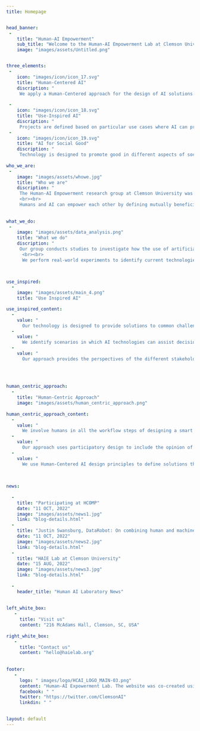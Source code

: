 ```yaml
---
title: Homepage


head_banner:
 -  
    title: "Human-AI Empowerment"
    sub_title: "Welcome to the Human-AI Empowerment Lab at Clemson University"
    image: "images/assets/Untitled.png"


three_elements:
 -
    icon: "images/icon/icon_17.svg"
    title: "Human-Centered AI"
    discription: "
     We apply a Human-Centered approach for the design of AI solutions."
   
 -
    icon: "images/icon/icon_18.svg"
    title: "Use-Inspired AI"
    discription: "
     Projects are defined based on particular use cases where AI can provide value."
 -
    icon: "images/icon/icon_19.svg"
    title: "AI for Social Good"
    discription: "
     Technology is designed to promote good in different aspects of society."
     
who_we_are:
 -
    image: "images/assets/whowe.jpg"
    title: "Who we are"
    discription: "
     The Human-AI Empowerment research group at Clemson University was founded in 2022 to study the use of Artificial Intelligence (AI) to help humans achieve their goals. We conduct a Use-Inspired AI approach to understand how AI can be used in different contexts.
     <br><br>
     Humans and AI can empower each other by defining mutually beneficial goals. We develop models and methods that can help machines learn from humans by considering human cognitive biases and preferences. We aim to create algorithms that can optimize machine learning models according to human feedback to improve the overall system's performance."
     
     
what_we_do:
 -
    image: "images/assets/data_analysis.png"
    title: "What we do"
    discription: "
     Our group conducts studies to investigate how the use of artificial intelligence can enhance the performance of human activities and promote well-being. We seek to use artificial intelligence from different modalities, such as audio, images, text, and telemetry data, to understand human behavior from natural interactions. We collect and analyze data in the workplace to identify trends and patterns that help machines recommend better strategies to achieve our goals. This can assist humans in decision-making by helping them make judgments that are more accurately based on data.
      <br><br>
      We perform real-world experiments to identify current technologies' feasibility in the wild. We explore the limitations of technology and define mitigation strategies to create accountable solutions. These tools are evaluated by users, whose feedback feeds the systems for continuous improvement. The main goal of our research is to understand how smart tools can help people to reach new opportunities and improve their lives."
             


use_inspired:
  -
    image: "images/assets/main_4.png"
    title: "Use Inspired AI"

use_inspired_content:
  -
    value: "
      Our technology is designed to provide solutions to common challenges in multiple contexts."
  -
    value: "
      We identify scenarios in which AI technologies can assist decision-making."
  -
    value: "
      Our approach provides the perspectives of the different stakeholders in a process."
 
         
      

human_centric_approach:
  -
    title: "Human-Centric Approach"
    image: "images/assets/human_centric_approach.png"
  
human_centric_approach_content:
  -
    value: "
      We involve humans in all the workflow steps of designing a smart solution."
  -
    value: "
      Our approach uses participatory design to include the opinion of multiple actors."
  -
    value: "
      We use Human-Centered AI design principles to define solutions that align with our interests."
      
 
      
news:
 
  -
    title: "Participating at HCOMP"
    date: "11 OCT, 2022"
    image: "images/assets/news1.jpg"
    link: "blog-details.html"
  -
    title: "Justin Swansburg, DataRobot: On combining human and machine intelligence"
    date: "11 OCT, 2022"
    image: "images/assets/news2.jpg"
    link: "blog-details.html"
  -
    title: "HAIE Lab at Clemson University"
    date: "15 AUG, 2022"
    image: "images/assets/news3.jpg"
    link: "blog-details.html"
          
  -
    header_title: "Human AI Laboratory News"    
    
      
left_white_box: 
   - 
     title: "Visit us"
     content: "216 McAdams Hall, Clemson, SC, USA"
     
right_white_box:
   - 
     title: "Contact us"
     content: "hello@haielab.org"
     
     
footer:
   - 
     logo: " images/logo/HCAI_LOGO_MAIN-03.png"
     content: "Human-AI Expowerment Lab. The website was co-created using AI technologies such as MidJourney (image generation), OpenAI GPT3 (text generation), GitHub Copilot (code generation), and Quilbot (paraphrasing)."
     facebook: " "
     twitter: "https://twitter.com/ClemsonAI"
     linkdin: " "
   

layout: default
---
```


